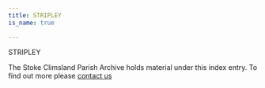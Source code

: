 ```yaml
---
title: STRIPLEY
is_name: true

---
```


STRIPLEY


The Stoke Climsland Parish Archive holds material under this index entry. To find out more please [contact us](/contact/)
